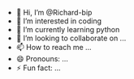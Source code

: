 - 👋 Hi, I’m @Richard-bip
- 👀 I’m interested in coding
- 🌱 I’m currently learning python
- 💞️ I’m looking to collaborate on ...
- 📫 How to reach me ...
- 😄 Pronouns: ...
- ⚡ Fun fact: ...

<!---
Richard-bip/Richard-bip is a ✨ special ✨ repository because its `README.md` (this file) appears on your GitHub profile.
You can click the Preview link to take a look at your changes.
--->
